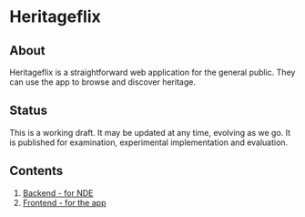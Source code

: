 # Heritageflix

## About

Heritageflix is a straightforward web application for the general public. They can use the app to browse and discover heritage.

## Status

This is a working draft. It may be updated at any time, evolving as we go. It is published for examination, experimental implementation and evaluation.

## Contents

1. [Backend - for NDE](./backend)
1. [Frontend - for the app](./frontend)
